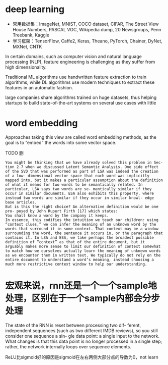 # deep learning

* 常用数据集：ImageNet, MNIST, COCO dataset, CIFAR, The Street View House Numbers, PASCAL VOC, Wikipedia dump, 20 Newsgroups, Penn Treebank, Kaggle
* 学习框架：TensorFlow, Caffe2, Keras, Theano, PyTorch, Chainer, DyNet, MXNet, CNTK

In certain domains, such as computer vision and natural language processing (NLP), feature engineering is challenging as they suffer from high dimensionality.

Traditional ML algorithms use handwritten feature extraction to train algorithms, while DL algorithms use modern techniques to extract these features in an automatic fashion.

large companies share algorithms trained on huge datasets, thus helping startups to build state-of-the-art systems on several use cases with little 


# word embedding
Approaches taking this view are called word embedding methods, as the goal is to “embed” the words into some vector space.

TODO 删
```
You might be thinking that we have already solved this problem in Sec- tion 2.7 when we discussed Latent Semantic Analysis. One side effect of the SVD that was performed as part of LSA was indeed the creation of a low- dimensional vector space that each word was implicitly mapped into, but it makes a particular assumption about the definition of what it means for two words to be semantically related. In particular, LSA says two words are se- mantically similar if they occur in similar documents. ESA also exhibits this property, where instead two words are similar if they occur in similar knowl- edge base articles.
But is this the right choice? An alternative definition would be one pro- posed by John Rupert Firth [17] which states:
You shall know a word by the company it keeps.
In essence, this codifies the intuition we teach our children: using “context clues,” we can infer the meaning of an unknown word by the words that surround it in some context. That context may be a window surrounding the word, the sentence it occurs in, or the paragraph that contains it. In LSA and ESA, we take perhaps the broadest possible definition of “context” as that of the entire document, but it arguably makes more sense to limit our definition of context somewhat to match how we ourselves actually learn the meaning of unknown words as we encounter them in written text. We typically do not rely on the entire document to understand a word’s meaning, instead choosing a much more restrictive context window to help our understanding.
```

# 宏观来说，rnn还是一个一个sample地处理，区别在于一个sample内部会分步处理
The state of the RNN is reset between processing two dif- ferent, independent sequences (such as two different IMDB reviews), so you still consider one sequence a sin- gle data point: a single input to the network. What changes is that this data point is no longer processed in a single step; rather, the network internally loops over sequence elements.

ReLU比sigmoid好的原因是sigmoid在左右两侧大部分点的导数为0，not learn


